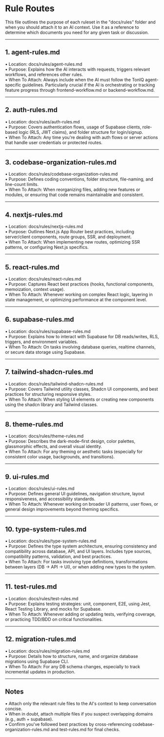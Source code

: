 # Rule Routes

This file outlines the purpose of each ruleset in the "docs/rules" folder and when you should attach it to an AI context. Use it as a reference to determine which documents you need for any given task or discussion.

---

## 1. agent-rules.md
• Location: docs/rules/agent-rules.md  
• Purpose: Explains how the AI interacts with requests, triggers relevant workflows, and references other rules.  
• When To Attach: Always include when the AI must follow the TonIQ agent-specific guidelines. Particularly crucial if the AI is orchestrating or tracking feature progress through frontend-workflow.md or backend-workflow.md.

---

## 2. auth-rules.md
• Location: docs/rules/auth-rules.md  
• Purpose: Covers authentication flows, usage of Supabase clients, role-based logic (RLS, JWT claims), and folder structure for login/signup.  
• When To Attach: Any time you're dealing with auth flows or server actions that handle user credentials or protected routes.

---

## 3. codebase-organization-rules.md
• Location: docs/rules/codebase-organization-rules.md  
• Purpose: Defines coding conventions, folder structure, file-naming, and line-count limits.  
• When To Attach: When reorganizing files, adding new features or modules, or ensuring that code remains maintainable and consistent.

---

## 4. nextjs-rules.md
• Location: docs/rules/nextjs-rules.md  
• Purpose: Outlines Next.js App Router best practices, including server/client components, route groups, SSR, and deployment.  
• When To Attach: When implementing new routes, optimizing SSR patterns, or configuring Next.js specifics.

---

## 5. react-rules.md
• Location: docs/rules/react-rules.md  
• Purpose: Captures React best practices (hooks, functional components, memoization, context usage).  
• When To Attach: Whenever working on complex React logic, layering in state management, or optimizing performance at the component level.

---

## 6. supabase-rules.md
• Location: docs/rules/supabase-rules.md  
• Purpose: Explains how to interact with Supabase for DB reads/writes, RLS, triggers, and environment variables.  
• When To Attach: On tasks involving database queries, realtime channels, or secure data storage using Supabase.

---

## 7. tailwind-shadcn-rules.md
• Location: docs/rules/tailwind-shadcn-rules.md  
• Purpose: Covers Tailwind utility classes, Shadcn UI components, and best practices for structuring responsive styles.  
• When To Attach: When styling UI elements or creating new components using the shadcn library and Tailwind classes.

---

## 8. theme-rules.md
• Location: docs/rules/theme-rules.md  
• Purpose: Describes the dark-mode–first design, color palettes, glassmorphic effects, and overall visual identity.  
• When To Attach: For any theming or aesthetic tasks (especially for consistent color usage, backgrounds, and transitions).

---

## 9. ui-rules.md
• Location: docs/rules/ui-rules.md  
• Purpose: Defines general UI guidelines, navigation structure, layout responsiveness, and accessibility standards.  
• When To Attach: Whenever working on broader UI patterns, user flows, or general design improvements beyond theming specifics.

---

## 10. type-system-rules.md
• Location: docs/rules/type-system-rules.md  
• Purpose: Defines the type system architecture, ensuring consistency and compatibility across database, API, and UI layers. Includes type sources, compatibility patterns, validation, and best practices.  
• When To Attach: For tasks involving type definitions, transformations between layers (DB → API → UI), or when adding new types to the system.

---

## 11. test-rules.md
• Location: docs/rules/test-rules.md  
• Purpose: Explains testing strategies: unit, component, E2E, using Jest, React Testing Library, and mocks for Supabase.  
• When To Attach: Whenever adding or updating tests, verifying coverage, or practicing TDD/BDD on critical functionalities.

---

## 12. migration-rules.md
• Location: docs/rules/migration-rules.md  
• Purpose: Details how to structure, name, and organize database migrations using Supabase CLI.  
• When To Attach: For any DB schema changes, especially to track incremental updates in production.

---

## Notes
• Attach only the relevant rule files to the AI's context to keep conversation concise.  
• When in doubt, attach multiple files if you suspect overlapping domains (e.g., auth + supabase).  
• Confirm you've followed best practices by cross-referencing codebase-organization-rules.md and test-rules.md for final checks.
